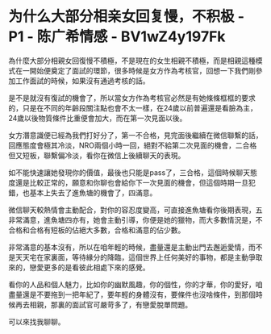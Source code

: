# 为什么大部分相亲女回复慢，不积极 - P1 - 陈广希情感 - BV1wZ4y197Fk

為什麼大部分相親女回復慢不積極，不是現在的女生相親不積極，而是相親這種模式在一開始便奠定了面試的環節，很多時候是女方作為考核官，回想一下我們剛參加工作面試的時候，如果沒有通過考核的話。

是不是就沒有復試的機會了，所以當女方作為考核官必然是有她條條框框的要求的，只是在不同的年齡段關注點也會不太一樣，在24歲以前普遍還是看臉為主，24歲以後物質條件比重便會加大，而在第一次見面以後。

女方潛意識便已經為我們打好分了，第一不合格，見完面後繼續在微信聯繫的話，回應態度會極其冷淡，NRO兩個小時一回，絕對不給第二次見面的機會，二合格但又短板，聯繫偏冷淡，看你在微信上後續聊天的表現。

如不能快速讓她發現你的價值，最後也只能是pass了，三合格，這個時候聊天態度還是比較正常的，願意和你聊也會給你下一次見面的機會，但這個時期一旦犯錯，也基本上失去了進魚塘的機會了，四滿意。

微信聊天較熱情會主動配合，對你的容忍度變高，可直接進魚塘看你後期表現，五非常滿意，進魚塘四亦有，她會主動引導，你便是她的獵物，而大多數情況是，不合格和合格有短板的佔絕大多數，合格和滿意的佔少數。

非常滿意的基本沒有，所以在咱年輕的時候，盡量還是主動出門去邂逅愛情，而不是天天宅在家裏面，等待緣分的降臨，這個世界上任何美好的事物，都是主動爭取來的，戀愛更多的是看彼此相處下來的感覺。

看你的人品和個人魅力，比如你的幽默風趣，你的個性，你的才華，你的愛好，咱盡量還是不要拖到一把年紀了，要年輕的身體沒有，要條件也沒啥條件，到那個時候再去相親，那裏的面試官可嚴苛多了，有戀愛脫單問題。

可以來找我聊聊。